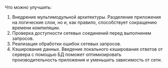 Что можно улучшить:
1) Внедрение мультимодульной архитектуры. Разделение приложения на логические слои,
   но и, как правило, способствует сокращению времени компиляции.
2) Проверка доступности сетевых соединений перед выполнинем запросов.
3) Реализация обработки ошибок сетевых запросов.
4) Кэширование данных. Введение локального кэширования ответов от сервера с помощью БД поможет
   оптимизировать производительность приложения и уменьшить зависимость от сети.
